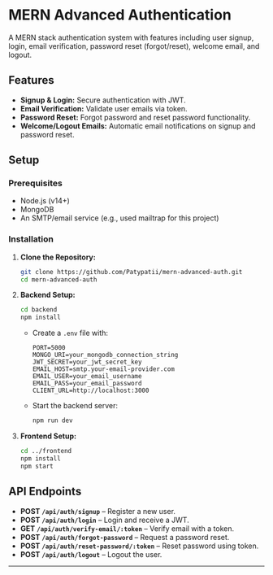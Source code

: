 # MERN Advanced Authentication

A MERN stack authentication system with features including user signup, login, email verification, password reset (forgot/reset), welcome email, and logout.

## Features

- **Signup & Login:** Secure authentication with JWT.
- **Email Verification:** Validate user emails via token.
- **Password Reset:** Forgot password and reset password functionality.
- **Welcome/Logout Emails:** Automatic email notifications on signup and password reset.

## Setup

### Prerequisites

- Node.js (v14+)
- MongoDB 
- An SMTP/email service (e.g., used mailtrap for this project)

### Installation

1. **Clone the Repository:**

   ```bash
   git clone https://github.com/Patypatii/mern-advanced-auth.git
   cd mern-advanced-auth
   ```

2. **Backend Setup:**

   ```bash
   cd backend
   npm install
   ```

   - Create a `.env` file with:
     ```
     PORT=5000
     MONGO_URI=your_mongodb_connection_string
     JWT_SECRET=your_jwt_secret_key
     EMAIL_HOST=smtp.your-email-provider.com
     EMAIL_USER=your_email_username
     EMAIL_PASS=your_email_password
     CLIENT_URL=http://localhost:3000
     ```
   - Start the backend server:
     ```bash
     npm run dev
     ```

3. **Frontend Setup:**

   ```bash
   cd ../frontend
   npm install
   npm start
   ```

## API Endpoints

- **POST `/api/auth/signup`** – Register a new user.
- **POST `/api/auth/login`** – Login and receive a JWT.
- **GET `/api/auth/verify-email/:token`** – Verify email with a token.
- **POST `/api/auth/forgot-password`** – Request a password reset.
- **POST `/api/auth/reset-password/:token`** – Reset password using token.
- **POST `/api/auth/logout`** – Logout the user.

---
